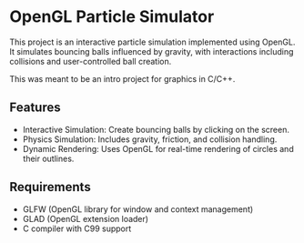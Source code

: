 # OpenGL Particle Simulator

This project is an interactive particle simulation implemented using OpenGL. It simulates bouncing balls influenced by gravity, with interactions including collisions and user-controlled ball creation.

This was meant to be an intro project for graphics in C/C++.

## Features

+ Interactive Simulation: Create bouncing balls by clicking on the screen.
+ Physics Simulation: Includes gravity, friction, and collision handling.
+ Dynamic Rendering: Uses OpenGL for real-time rendering of circles and their outlines.

## Requirements

+ GLFW (OpenGL library for window and context management)
+ GLAD (OpenGL extension loader)
+ C compiler with C99 support

